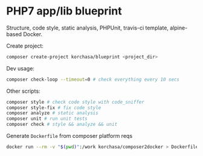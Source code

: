 # PHP7 app/lib blueprint

Structure, code style, static analysis, PHPUnit, travis-ci template, alpine-based Docker.

Create project:
```bash
composer create-project korchasa/blueprint <project_dir>
```

Dev usage:
```bash
composer check-loop --timeout=0 # check everything every 10 secs
```

Other scripts:
```bash
composer style # check code style with code_sniffer
composer style-fix # fix code style
composer analyze # static analysis
composer unit # run unit tests
composer check # style && analyze && unit
```

Generate ```Dockerfile``` from composer platform reqs
```bash
docker run --rm -v "$(pwd)":/work korchasa/composer2docker > Dockerfile
```
